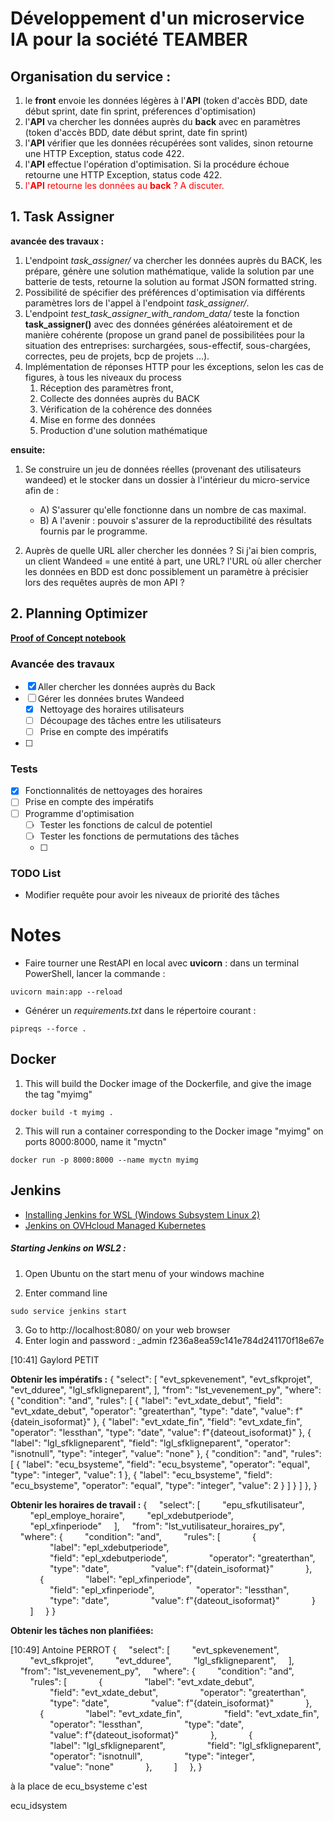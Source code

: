 # Développement d'un microservice IA pour la société TEAMBER

## Organisation du service :

1. le __front__ envoie les données légères à l'__API__ (token d'accès BDD, 
date début sprint, date fin sprint, préferences d'optimisation)
2. l'__API__ va chercher les données auprès du __back__ avec en paramètres 
(token d'accès BDD, date début sprint, date fin sprint)
3. l'__API__ vérifier que les données récupérées sont valides, 
sinon retourne une HTTP Exception, status code 422.
3. l'__API__  effectue l'opération d'optimisation. Si la procédure échoue 
retourne une HTTP Exception, status code 422.
4. <span style="color:red"> l'__API__ retourne les données au __back__ ? A discuter.</span>

## 1. Task Assigner

__avancée des travaux :__
1. L'endpoint *task_assigner/* va chercher les données auprès du BACK, les prépare, génère une solution mathématique, valide la solution par une batterie de tests, retourne la solution au format JSON formatted string. 
2. Possibilité de spécifier des préférences d'optimisation via différents paramètres lors de l'appel à l'endpoint *task_assigner/*.
3. L'endpoint *test_task_assigner_with_random_data/* teste la fonction __task_assigner()__ avec des données générées aléatoirement et de manière cohérente (propose un grand panel de possibilitées pour la situation des entreprises: surchargées, sous-effectif, sous-chargées, correctes, peu de projets, bcp de projets ...).
3. Implémentation de réponses HTTP pour les éxceptions, selon les cas de figures, à tous les niveaux du process 
    1. Réception des paramètres front,
    2. Collecte des données auprès du BACK
    3. Vérification de la cohérence des données
    4. Mise en forme des données
    5. Production d'une solution mathématique

__ensuite:__

1. Se construire un jeu de données réelles (provenant des utilisateurs wandeed) 
et le stocker dans un dossier à l'intérieur du micro-service afin de :
    - A) S'assurer qu'elle fonctionne dans un nombre de cas maximal.
    - B) A l'avenir : pouvoir s'assurer de la reproductibilité des résultats fournis par le programme.

2. Auprès de quelle URL aller chercher les données ? Si j'ai bien compris, un client Wandeed = 
une entité à part, une URL? l'URL où aller chercher les données en BDD est donc possiblement 
un paramètre à précisier lors des requêtes auprès de mon API ?



## 2. Planning Optimizer

[__Proof of Concept notebook__](https://github.com/antoineperrot/teamber-IA_microservice/blob/main/demo_notebooks/planning_optimizer.ipynb)
### Avancée des travaux
- [x] Aller chercher les données auprès du Back
- [ ] Gérer les données brutes Wandeed
    - [x] Nettoyage des horaires utilisateurs
    - [ ] Découpage des tâches entre les utilisateurs
    - [ ] Prise en compte des impératifs
- [ ]

### Tests

- [x] Fonctionnalités de nettoyages des horaires
- [ ] Prise en compte des impératifs
- [ ] Programme d'optimisation
    - [ ] Tester les fonctions de calcul de potentiel
    - [ ] Tester les fonctions de permutations des tâches
    - [ ]
### TODO List
- Modifier requête pour avoir les niveaux de priorité des tâches

# Notes

- Faire tourner une RestAPI en local avec __uvicorn__ : dans un terminal PowerShell, lancer la commande :
```
uvicorn main:app --reload
```
- Générer un *requirements.txt* dans le répertoire courant :
```
pipreqs --force .
```

## Docker
1. This will build the Docker image of the Dockerfile, and give the image the tag "myimg"
```
docker build -t myimg .
```    
2. This will run a container corresponding to the Docker image "myimg"  on ports 8000:8000, name it "myctn"
```
docker run -p 8000:8000 --name myctn myimg
```

## Jenkins 

- [Installing Jenkins for WSL (Windows Subsystem Linux 2)](https://dev.to/davidkou/install-jenkins-in-windows-subsystem-for-linux-wsl2-209)
- [Jenkins on OVHcloud Managed Kubernetes](https://docs.ovh.com/ie/en/kubernetes/installing-jenkins/)

##### Starting Jenkins on WSL2 :
1. Open Ubuntu on the start menu of your windows machine

2. Enter command line 
```
sudo service jenkins start
```
3. Go to http://localhost:8080/ on your web browser
4. Enter login and password : _admin f236a8ea59c141e784d241170f18e67e


[10:41] Gaylord PETIT

__Obtenir les impératifs :__
{
    "select": [
        "evt_spkevenement",
        "evt_sfkprojet",
        "evt_dduree",
        "lgl_sfkligneparent",
    ],
    "from": "lst_vevenement_py",
    "where": {
        "condition": "and",
        "rules": [
            {
                "label": "evt_xdate_debut",
                "field": "evt_xdate_debut",
                "operator": "greaterthan",
                "type": "date",
                "value": f"{datein_isoformat}"
            },
            {
                "label": "evt_xdate_fin",
                "field": "evt_xdate_fin",
                "operator": "lessthan",
                "type": "date",
                "value": f"{dateout_isoformat}"
            },
            {
                "label": "lgl_sfkligneparent",
                "field": "lgl_sfkligneparent",
                "operator": "isnotnull",
                "type": "integer",
                "value": "none"
            },
            {
                "condition": "and",
                "rules": [
                    {
                        "label": "ecu_bsysteme",
                        "field": "ecu_bsysteme",
                        "operator": "equal",
                        "type": "integer",
                        "value": 1
                    },
                    {
                        "label": "ecu_bsysteme",
                        "field": "ecu_bsysteme",
                        "operator": "equal",
                        "type": "integer",
                        "value": 2
                    }
                ]
            }
        ]
    },
}


__Obtenir les horaires de travail :__
{
    "select": [
        "epu_sfkutilisateur",
        "epl_employe_horaire",
        "epl_xdebutperiode",
        "epl_xfinperiode"
    ],
    "from": "lst_vutilisateur_horaires_py",
    "where": {
        "condition": "and",
        "rules": [
            {
                "label": "epl_xdebutperiode",
                "field": "epl_xdebutperiode",
                "operator": "greaterthan",
                "type": "date",
                "value": f"{datein_isoformat}"
            },
            {
                "label": "epl_xfinperiode",
                "field": "epl_xfinperiode",
                "operator": "lessthan",
                "type": "date",
                "value": f"{dateout_isoformat}"
            }
        ]
    }
}

__Obtenir les tâches non planifiées:__


[10:49] Antoine PERROT
{
    "select": [
        "evt_spkevenement",
        "evt_sfkprojet",
        "evt_dduree",
        "lgl_sfkligneparent",
    ],
    "from": "lst_vevenement_py",
    "where": {
        "condition": "and",
        "rules": [
            {
                "label": "evt_xdate_debut",
                "field": "evt_xdate_debut",
                "operator": "greaterthan",
                "type": "date",
                "value": f"{datein_isoformat}"
            },
            {
                "label": "evt_xdate_fin",
                "field": "evt_xdate_fin",
                "operator": "lessthan",
                "type": "date",
                "value": f"{dateout_isoformat}"
            },
            {
                "label": "lgl_sfkligneparent",
                "field": "lgl_sfkligneparent",
                "operator": "isnotnull",
                "type": "integer",
                "value": "none"
            },
        ]
    },
}



à la place de ecu_bsysteme c'est

ecu_idsystem




